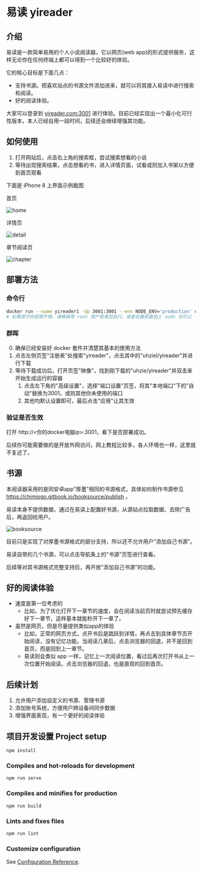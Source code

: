 # 易读 yireader

## 介绍

易读是一款简单易用的个人小说阅读器，它以网页(web app)的形式提供服务，这样无论你在任何终端上都可以得到一个比较好的体验。

它的核心目标是下面几点：

* 支持书源。把喜欢站点的书源文件添加进来，就可以将其接入易读中进行搜索和阅读。
* 好的阅读体验。

大家可以登录到 [yireader.com:3001](http://yireader.com:3001) 进行体验。目前已经实现出一个最小化可行性版本，本人已经自用一段时间，后续还会继续增强其功能。

## 如何使用

1. 打开网站后，点击右上角的搜索框，尝试搜索想看的小说
2. 等待出现搜索结果，点击想看的书，进入详情页面，试看或则加入书架以方便到首页观看

下面是 iPhone 8 上界面示例截图

首页

![home](screenshots/home.png)

详情页

![detail](screenshots/detail.png)

章节阅读页

![chapter](screenshots/chapter.png)



## 部署方法

### 命令行

```bash
docker run --name yireader1 -dp 3001:3001 --env NODE_ENV='production' uhziel/yireader
# 如果提示你权限不够，请确保用 root 用户登录后执行，或者在最前面加上 sudo 也可以
```

### 群晖

0. 确保已经安装好 docker 套件并清楚其基本的使用方法
1. 点击左侧页签"注册表"处搜索"yireader"，点击其中的"uhziel/yireader"并进行下载
2. 等待下载成功后，打开页签"映像"，找到刚下载的"uhzie/yireader"并双击来开始生成运行的容器
   1. 点击左下角的"高级设置"，选择"端口设置"页签，将其"本地端口"下的"自动"替换为3001，或则其他你未使用的端口
   2. 其他均默认设置即可，最后点击"应用"让其生效

### 验证是否生效

打开 http://<你的docker电脑ip>:3001，看下是否部署成功。

后续你可能需要做的是开放外网访问，网上教程比较多，各人环境也一样，这里就不复述了。

## 书源

本阅读器采用的是同安卓app"厚墨"相同的书源格式，具体如何制作书源参见 https://chimisgo.gitbook.io/booksource/publish 。

易读本身不提供数据，通过在易读上配置好书源，从源站点拉取数据、去除广告后，再返回给用户。

![booksource](screenshots/booksource.png)

目前只是实现了对厚墨书源格式的部分支持，所以还不允许用户"添加自己书源"。

易读自带的几个书源，可以点击导航条上的"书源"页签进行查看。

后续等对其书源格式完整支持后，再开放"添加自己书源"的功能。

## 好的阅读体验

* 速度是第一位考虑的
  * 比如，为了优化打开下一章节的速度，会在阅读当前页时就尝试预先缓存好下一章节，这样基本就能秒开下一章了。
* 虽然是网页，但是尽量提供类似app的体验
  * 比如，正常的网页方式，点开书后是跳跃到详情，再点击到具体章节页开始阅读，没有记忆功能。当阅读几章后，点击浏览器的回退，并不是回到首页，而是回到上一章节。
  * 易读则会类似 app 一样，记忆上一次阅读位置，看过后再次打开书从上一次位置开始阅读。点击浏览器的回退，也是直观的回到首页。

## 后续计划

1. 允许用户添加自定义的书源、管理书源
2. 添加账号系统，方便用户跨设备间同步数据
3. 增强界面表现，有一个更好的阅读体验

## 项目开发设置 Project setup

```
npm install
```

### Compiles and hot-reloads for development
```
npm run serve
```

### Compiles and minifies for production
```
npm run build
```

### Lints and fixes files
```
npm run lint
```

### Customize configuration
See [Configuration Reference](https://cli.vuejs.org/config/).
